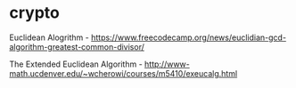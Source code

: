 # crypto

Euclidean Alogrithm - https://www.freecodecamp.org/news/euclidian-gcd-algorithm-greatest-common-divisor/

The Extended Euclidean Algorithm - http://www-math.ucdenver.edu/~wcherowi/courses/m5410/exeucalg.html
